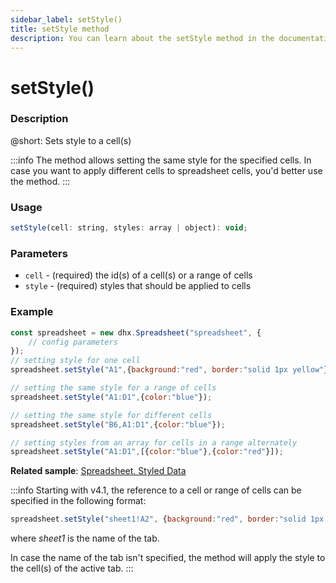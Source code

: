 ```yaml
---
sidebar_label: setStyle()
title: setStyle method
description: You can learn about the setStyle method in the documentation of the DHTMLX JavaScript Spreadsheet library. Browse developer guides and API reference, try out code examples and live demos, and download a free 30-day evaluation version of DHTMLX Spreadsheet.
---
```


# setStyle()

### Description

@short: Sets style to a cell(s)

:::info
The method allows setting the same style for the specified cells. In case you want to apply different cells to spreadsheet cells, you'd better use the [](api/spreadsheet_parse_method.md) method.
:::

### Usage

~~~jsx
setStyle(cell: string, styles: array | object): void;
~~~

### Parameters

- `cell` -  (required) the id(s) of a cell(s) or a range of cells
- `style` - (required) styles that should be applied to cells

### Example

~~~jsx {5,8,11,14}
const spreadsheet = new dhx.Spreadsheet("spreadsheet", {
    // config parameters
});
// setting style for one cell
spreadsheet.setStyle("A1",{background:"red", border:"solid 1px yellow"});

// setting the same style for a range of cells
spreadsheet.setStyle("A1:D1",{color:"blue"});

// setting the same style for different cells
spreadsheet.setStyle("B6,A1:D1",{color:"blue"});

// setting styles from an array for cells in a range alternately
spreadsheet.setStyle("A1:D1",[{color:"blue"},{color:"red"}]);
~~~

**Related sample**: [Spreadsheet. Styled Data](https://snippet.dhtmlx.com/abnh7glb)

:::info
Starting with v4.1, the reference to a cell or range of cells can be specified in the following format:

~~~js
spreadsheet.setStyle("sheet1!A2", {background:"red", border:"solid 1px yellow"}); 
~~~

where *sheet1* is the name of the tab.

In case the name of the tab isn't specified, the method will apply the style to the cell(s) of the active tab.
:::